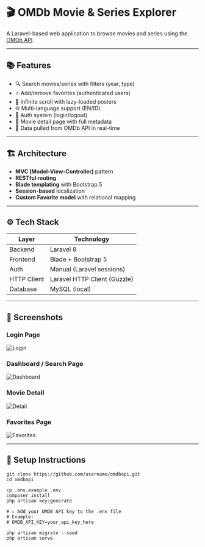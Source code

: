 # 🎬 OMDb Movie & Series Explorer

A Laravel-based web application to browse movies and series using the [OMDb API](http://www.omdbapi.com/).

---

## 📚 Features

- 🔍 Search movies/series with filters (year, type)
- ⭐ Add/remove favorites (authenticated users)
- 📜 Infinite scroll with lazy-loaded posters
- 🌐 Multi-language support (EN/ID)
- 🔐 Auth system (login/logout)
- 🧾 Movie detail page with full metadata
- 💾 Data pulled from OMDb API in real-time

---

## 🏗 Architecture

- **MVC (Model-View-Controller)** pattern
- **RESTful routing**
- **Blade templating** with Bootstrap 5
- **Session-based** localization
- **Custom Favorite model** with relational mapping

---

## ⚙️ Tech Stack

| Layer         | Technology                   |
| ------------- | ---------------------------- |
| Backend       | Laravel 8                    |
| Frontend      | Blade + Bootstrap 5          |
| Auth          | Manual (Laravel sessions)    |
| HTTP Client   | Laravel HTTP Client (Guzzle) |
| Database      | MySQL (local)                |

---

## 📸 Screenshots
### Login Page
![Login](https://github.com/user-attachments/assets/0e0a7d3e-4b7e-4a16-988d-f94820fe5c30)

### Dashboard / Search Page
![Dashboard](https://github.com/user-attachments/assets/f8ced4a1-01a1-45fa-a9cd-52295be5930e)

### Movie Detail
![Detail](https://github.com/user-attachments/assets/87ccbfb0-65ed-4f8f-a73e-37ef4ff4f38d)

### Favorites Page
![Favorites](https://github.com/user-attachments/assets/2888c057-e78b-403a-a01a-420062a410c3)

---

## 🚀 Setup Instructions

```
git clone https://github.com/username/omdbapi.git
cd omdbapi

cp .env.example .env
composer install
php artisan key:generate

# ✏️ Add your OMDB API key to the .env file
# Example:
# OMDB_API_KEY=your_api_key_here

php artisan migrate --seed
php artisan serve
```
